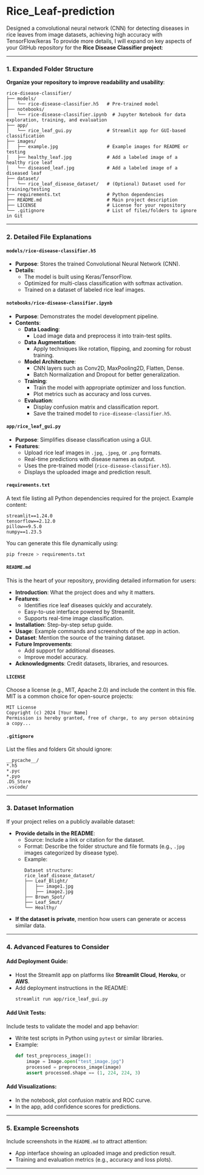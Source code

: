 # Rice_Leaf-prediction
Designed a convolutional neural network (CNN) for detecting diseases in rice leaves from image datasets, achieving high accuracy with TensorFlow/keras
To provide more details, I will expand on key aspects of your GitHub repository for the **Rice Disease Classifier project**:

---

### **1. Expanded Folder Structure**
**Organize your repository to improve readability and usability**:
```
rice-disease-classifier/
├── models/
│   └── rice-disease-classifier.h5   # Pre-trained model
├── notebooks/
│   └── rice-disease-classifier.ipynb  # Jupyter Notebook for data exploration, training, and evaluation
├── app/
│   └── rice_leaf_gui.py             # Streamlit app for GUI-based classification
├── images/
│   ├── example.jpg                  # Example images for README or testing
│   ├── healthy_leaf.jpg             # Add a labeled image of a healthy rice leaf
│   └── diseased_leaf.jpg            # Add a labeled image of a diseased leaf
├── dataset/
│   └── rice_leaf_disease_dataset/   # (Optional) Dataset used for training/testing
├── requirements.txt                 # Python dependencies
├── README.md                        # Main project description
├── LICENSE                          # License for your repository
└── .gitignore                       # List of files/folders to ignore in Git
```

---

### **2. Detailed File Explanations**

#### **`models/rice-disease-classifier.h5`**
- **Purpose**: Stores the trained Convolutional Neural Network (CNN).
- **Details**:
  - The model is built using Keras/TensorFlow.
  - Optimized for multi-class classification with softmax activation.
  - Trained on a dataset of labeled rice leaf images.

#### **`notebooks/rice-disease-classifier.ipynb`**
- **Purpose**: Demonstrates the model development pipeline.
- **Contents**:
  - **Data Loading**:
    - Load image data and preprocess it into train-test splits.
  - **Data Augmentation**:
    - Apply techniques like rotation, flipping, and zooming for robust training.
  - **Model Architecture**:
    - CNN layers such as Conv2D, MaxPooling2D, Flatten, Dense.
    - Batch Normalization and Dropout for better generalization.
  - **Training**:
    - Train the model with appropriate optimizer and loss function.
    - Plot metrics such as accuracy and loss curves.
  - **Evaluation**:
    - Display confusion matrix and classification report.
    - Save the trained model to `rice-disease-classifier.h5`.

#### **`app/rice_leaf_gui.py`**
- **Purpose**: Simplifies disease classification using a GUI.
- **Features**:
  - Upload rice leaf images in `.jpg`, `.jpeg`, or `.png` formats.
  - Real-time predictions with disease names as output.
  - Uses the pre-trained model (`rice-disease-classifier.h5`).
  - Displays the uploaded image and prediction result.

#### **`requirements.txt`**
A text file listing all Python dependencies required for the project. Example content:
```plaintext
streamlit==1.24.0
tensorflow==2.12.0
pillow==9.5.0
numpy==1.23.5
```

You can generate this file dynamically using:
```bash
pip freeze > requirements.txt
```

#### **`README.md`**
This is the heart of your repository, providing detailed information for users:
- **Introduction**: What the project does and why it matters.
- **Features**:
  - Identifies rice leaf diseases quickly and accurately.
  - Easy-to-use interface powered by Streamlit.
  - Supports real-time image classification.
- **Installation**: Step-by-step setup guide.
- **Usage**: Example commands and screenshots of the app in action.
- **Dataset**: Mention the source of the training dataset.
- **Future Improvements**:
  - Add support for additional diseases.
  - Improve model accuracy.
- **Acknowledgments**: Credit datasets, libraries, and resources.

#### **`LICENSE`**
Choose a license (e.g., MIT, Apache 2.0) and include the content in this file. MIT is a common choice for open-source projects:
```plaintext
MIT License
Copyright (c) 2024 [Your Name]
Permission is hereby granted, free of charge, to any person obtaining a copy...
```

#### **`.gitignore`**
List the files and folders Git should ignore:
```plaintext
__pycache__/
*.h5
*.pyc
*.pyo
.DS_Store
.vscode/
```

---

### **3. Dataset Information**
If your project relies on a publicly available dataset:
- **Provide details in the README**:
  - Source: Include a link or citation for the dataset.
  - Format: Describe the folder structure and file formats (e.g., `.jpg` images categorized by disease type).
  - Example:
    ```
    Dataset structure:
    rice_leaf_disease_dataset/
    ├── Leaf_Blight/
    │   ├── image1.jpg
    │   ├── image2.jpg
    ├── Brown_Spot/
    ├── Leaf_Smut/
    └── Healthy/
    ```
- **If the dataset is private**, mention how users can generate or access similar data.

---

### **4. Advanced Features to Consider**
#### **Add Deployment Guide**:
- Host the Streamlit app on platforms like **Streamlit Cloud**, **Heroku**, or **AWS**.
- Add deployment instructions in the README:
  ```bash
  streamlit run app/rice_leaf_gui.py
  ```

#### **Add Unit Tests**:
Include tests to validate the model and app behavior:
- Write test scripts in Python using `pytest` or similar libraries.
- Example:
  ```python
  def test_preprocess_image():
      image = Image.open("test_image.jpg")
      processed = preprocess_image(image)
      assert processed.shape == (1, 224, 224, 3)
  ```

#### **Add Visualizations**:
- In the notebook, plot confusion matrix and ROC curve.
- In the app, add confidence scores for predictions.

---

### **5. Example Screenshots**
Include screenshots in the `README.md` to attract attention:
- App interface showing an uploaded image and prediction result.
- Training and evaluation metrics (e.g., accuracy and loss plots).

---
